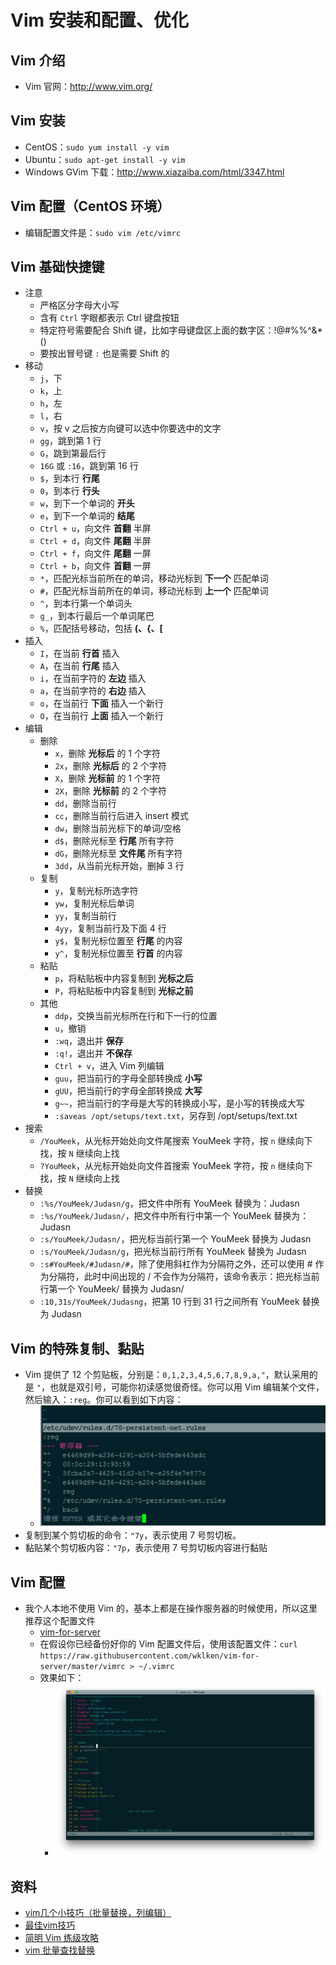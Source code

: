 # Vim 安装和配置、优化

## Vim 介绍

- Vim 官网：<http://www.vim.org/>

## Vim 安装

- CentOS：`sudo yum install -y vim`
- Ubuntu：`sudo apt-get install -y vim`
- Windows GVim 下载：<http://www.xiazaiba.com/html/3347.html>

## Vim 配置（CentOS 环境）

- 编辑配置文件是：`sudo vim /etc/vimrc`


## Vim 基础快捷键


- 注意
    - 严格区分字母大小写
    - 含有 `Ctrl` 字眼都表示 Ctrl 键盘按钮
    - 特定符号需要配合 Shift 键，比如字母键盘区上面的数字区：!@#%%^&*()
    - 要按出冒号键 `:` 也是需要 Shift 的
- 移动
    - `j`，下
    - `k`，上
    - `h`，左
    - `l`，右
    - `v`，按 v 之后按方向键可以选中你要选中的文字
    - `gg`，跳到第 1 行
    - `G`，跳到第最后行
    - `16G` 或 `:16`，跳到第 16 行
    - `$`，到本行 **行尾**
    - `0`，到本行 **行头**
    - `w`，到下一个单词的 **开头**
    - `e`，到下一个单词的 **结尾**
    - `Ctrl + u`，向文件 **首翻** 半屏
    - `Ctrl + d`，向文件 **尾翻** 半屏
    - `Ctrl + f`，向文件 **尾翻** 一屏
    - `Ctrl + b`，向文件 **首翻** 一屏 
    - `*`，匹配光标当前所在的单词，移动光标到 **下一个** 匹配单词
    - `#`，匹配光标当前所在的单词，移动光标到 **上一个** 匹配单词
    - `^`，到本行第一个单词头
    - `g_`，到本行最后一个单词尾巴
    - `%`，匹配括号移动，包括 **(、{、[**
- 插入
    - `I`，在当前 **行首** 插入
    - `A`，在当前 **行尾** 插入
    - `i`，在当前字符的 **左边** 插入
    - `a`，在当前字符的 **右边** 插入
    - `o`，在当前行 **下面** 插入一个新行
    - `O`，在当前行 **上面** 插入一个新行
- 编辑
    - 删除
        - `x`，删除 **光标后** 的 1 个字符
        - `2x`，删除 **光标后** 的 2 个字符
        - `X`，删除 **光标前** 的 1 个字符
        - `2X`，删除 **光标前** 的 2 个字符
        - `dd`，删除当前行
        - `cc`，删除当前行后进入 insert 模式
        - `dw`，删除当前光标下的单词/空格
        - `d$`，删除光标至 **行尾** 所有字符
        - `dG`，删除光标至 **文件尾** 所有字符
        - `3dd`，从当前光标开始，删掉 3 行
    - 复制
        - `y`，复制光标所选字符
        - `yw`，复制光标后单词
        - `yy`，复制当前行
        - `4yy`，复制当前行及下面 4 行
        - `y$`，复制光标位置至 **行尾** 的内容
        - `y^`，复制光标位置至 **行首** 的内容
    - 粘贴
        - `p`，将粘贴板中内容复制到 **光标之后**
        - `P`，将粘贴板中内容复制到 **光标之前**
    - 其他
	    - `ddp`，交换当前光标所在行和下一行的位置
	    - `u`，撤销
	    - `:wq`，退出并 **保存**
	    - `:q!`，退出并 **不保存**
	    - `Ctrl + v`，进入 Vim 列编辑
	    - `guu`，把当前行的字母全部转换成 **小写**
	    - `gUU`，把当前行的字母全部转换成 **大写**
	    - `g~~`，把当前行的字母是大写的转换成小写，是小写的转换成大写
	    - `:saveas /opt/setups/text.txt`，另存到 /opt/setups/text.txt
- 搜索
    - `/YouMeek`，从光标开始处向文件尾搜索 YouMeek 字符，按 `n` 继续向下找，按 `N` 继续向上找
    - `?YouMeek`，从光标开始处向文件首搜索 YouMeek 字符，按 `n` 继续向下找，按 `N` 继续向上找
- 替换
    - `:%s/YouMeek/Judasn/g`，把文件中所有 YouMeek 替换为：Judasn
    - `:%s/YouMeek/Judasn/`，把文件中所有行中第一个 YouMeek 替换为：Judasn
    - `:s/YouMeek/Judasn/`，把光标当前行第一个 YouMeek 替换为 Judasn
    - `:s/YouMeek/Judasn/g`，把光标当前行所有 YouMeek 替换为 Judasn
    - `:s#YouMeek/#Judasn/#`，除了使用斜杠作为分隔符之外，还可以使用 # 作为分隔符，此时中间出现的 / 不会作为分隔符，该命令表示：把光标当前行第一个 YouMeek/ 替换为 Judasn/
    - `:10,31s/YouMeek/Judasng`，把第 10 行到 31 行之间所有 YouMeek 替换为 Judasn


## Vim 的特殊复制、黏贴

- Vim 提供了 12 个剪贴板，分别是：`0,1,2,3,4,5,6,7,8,9,a,"`，默认采用的是 `"`，也就是双引号，可能你初读感觉很奇怪。你可以用 Vim 编辑某个文件，然后输入：`:reg`。你可以看到如下内容：
	- ![vim](images/Vim-Cut-And-Paste-a-1.png)
- 复制到某个剪切板的命令：`"7y`，表示使用 7 号剪切板。
- 黏贴某个剪切板内容：`"7p`，表示使用 7 号剪切板内容进行黏贴



## Vim 配置

- 我个人本地不使用 Vim 的，基本上都是在操作服务器的时候使用，所以这里推荐这个配置文件
	- [vim-for-server](https://github.com/wklken/vim-for-server)
	- 在假设你已经备份好你的 Vim 配置文件后，使用该配置文件：`curl https://raw.githubusercontent.com/wklken/vim-for-server/master/vimrc > ~/.vimrc`
	- 效果如下：
		- ![vim-for-server](https://raw.githubusercontent.com/wklken/gallery/master/vim/vim-for-server.png)

## 资料

- [vim几个小技巧（批量替换，列编辑）](http://blogread.cn/it/article/1010?f=sa)
- [最佳vim技巧](http://www.2maomao.com/blog/wp-content/uploads/vim_tips.txt)
- [简明 Vim 练级攻略](http://coolshell.cn/articles/5426.html)
- [vim 批量查找替换](http://blog.csdn.net/wangchong0/article/details/6801956)
